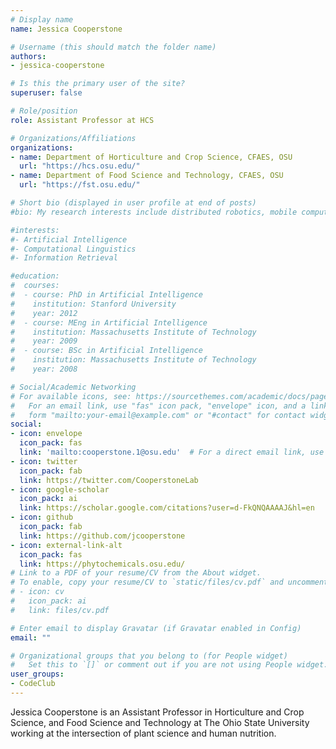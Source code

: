 ```yaml
---
# Display name
name: Jessica Cooperstone

# Username (this should match the folder name)
authors:
- jessica-cooperstone

# Is this the primary user of the site?
superuser: false

# Role/position
role: Assistant Professor at HCS

# Organizations/Affiliations
organizations:
- name: Department of Horticulture and Crop Science, CFAES, OSU
  url: "https://hcs.osu.edu/"
- name: Department of Food Science and Technology, CFAES, OSU
  url: "https://fst.osu.edu/"

# Short bio (displayed in user profile at end of posts)
#bio: My research interests include distributed robotics, mobile computing and programmable matter.

#interests:
#- Artificial Intelligence
#- Computational Linguistics
#- Information Retrieval

#education:
#  courses:
#  - course: PhD in Artificial Intelligence
#    institution: Stanford University
#    year: 2012
#  - course: MEng in Artificial Intelligence
#    institution: Massachusetts Institute of Technology
#    year: 2009
#  - course: BSc in Artificial Intelligence
#    institution: Massachusetts Institute of Technology
#    year: 2008

# Social/Academic Networking
# For available icons, see: https://sourcethemes.com/academic/docs/page-builder/#icons
#   For an email link, use "fas" icon pack, "envelope" icon, and a link in the
#   form "mailto:your-email@example.com" or "#contact" for contact widget.
social:
- icon: envelope
  icon_pack: fas
  link: 'mailto:cooperstone.1@osu.edu'  # For a direct email link, use "mailto:test@example.org".
- icon: twitter
  icon_pack: fab
  link: https://twitter.com/CooperstoneLab
- icon: google-scholar
  icon_pack: ai
  link: https://scholar.google.com/citations?user=d-FkQNQAAAAJ&hl=en
- icon: github
  icon_pack: fab
  link: https://github.com/jcooperstone
- icon: external-link-alt
  icon_pack: fas
  link: https://phytochemicals.osu.edu/
# Link to a PDF of your resume/CV from the About widget.
# To enable, copy your resume/CV to `static/files/cv.pdf` and uncomment the lines below.
# - icon: cv
#   icon_pack: ai
#   link: files/cv.pdf

# Enter email to display Gravatar (if Gravatar enabled in Config)
email: ""

# Organizational groups that you belong to (for People widget)
#   Set this to `[]` or comment out if you are not using People widget.
user_groups:
- CodeClub
---
```


Jessica Cooperstone is an Assistant Professor in Horticulture and Crop Science,
and Food Science and Technology at The Ohio State University working at the intersection of plant science and human nutrition.